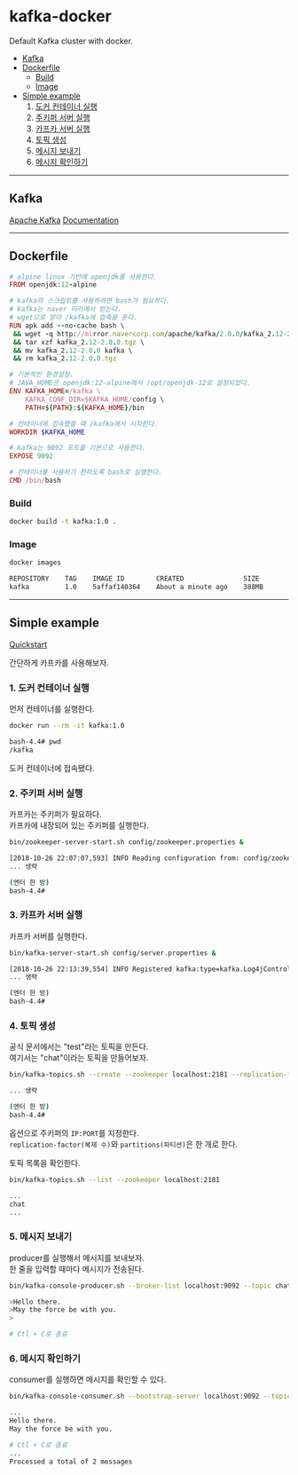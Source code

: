 # kafka-docker

Default Kafka cluster with docker.

- [Kafka](#kafka)
- [Dockerfile](#dockerfile)
  - [Build](#build)
  - [Image](#image)
- [Simple example](#simple-example)
  1. [도커 컨테이너 실행](도커-컨테이너-실행)
  1. [주키퍼 서버 실행](주키퍼-서버-실행)
  1. [카프카 서버 실행](카프카-서버-실행)
  1. [토픽 생성](토픽-생성)
  1. [메시지 보내기](메시지-보내기)
  1. [메시지 확인하기](메시지-확인하기)

---

## Kafka

[Apache Kafka](https://kafka.apache.org) [Documentation](https://kafka.apache.org/documentation/)

---

## Dockerfile

```ruby
# alpine linux 기반에 openjdk를 사용한다.
FROM openjdk:12-alpine

# kafka의 스크립트를 사용하려면 bash가 필요하다.
# kafka는 naver 미러에서 받는다.
# wget으로 받아 /kafka에 압축을 푼다.
RUN apk add --no-cache bash \
 && wget -q http://mirror.navercorp.com/apache/kafka/2.0.0/kafka_2.12-2.0.0.tgz \
 && tar xzf kafka_2.12-2.0.0.tgz \
 && mv kafka_2.12-2.0.0 kafka \
 && rm kafka_2.12-2.0.0.tgz

# 기본적인 환경설정.
# JAVA_HOME은 openjdk:12-alpine에서 /opt/openjdk-12로 설정되었다.
ENV KAFKA_HOME=/kafka \
    KAFKA_CONF_DIR=$KAFKA_HOME/config \
    PATH=${PATH}:${KAFKA_HOME}/bin

# 컨테이너에 접속했을 때 /kafka에서 시작한다.
WORKDIR $KAFKA_HOME

# kafka는 9092 포트를 기본으로 사용한다.
EXPOSE 9092

# 컨테이너를 사용하기 편하도록 bash로 실행한다.
CMD /bin/bash
```

### Build

```bash
docker build -t kafka:1.0 .
```

### Image

```bash
docker images

REPOSITORY    TAG    IMAGE ID        CREATED               SIZE
kafka         1.0    5affaf140364    About a minute ago    388MB
```

---

## Simple example

[Quickstart](https://kafka.apache.org/documentation/#quickstart)

간단하게 카프카를 사용해보자.  

### 1. 도커 컨테이너 실행

먼저 컨테이너를 실행한다.

```bash
docker run --rm -it kafka:1.0

bash-4.4# pwd
/kafka
```

도커 컨테이너에 접속됐다.  

### 2. 주키퍼 서버 실행

카프카는 주키퍼가 필요하다.  
카프카에 내장되어 있는 주키퍼를 실행한다.

```bash
bin/zookeeper-server-start.sh config/zookeeper.properties &

[2018-10-26 22:07:07,593] INFO Reading configuration from: config/zookeeper.properties
... 생략

(엔터 한 방)
bash-4.4#
```

### 3. 카프카 서버 실행

카프카 서버를 실행한다.

```bash
bin/kafka-server-start.sh config/server.properties &

[2018-10-26 22:13:39,554] INFO Registered kafka:type=kafka.Log4jController MBean
... 생략

(엔터 한 방)
bash-4.4#
```

### 4. 토픽 생성

공식 문서에서는 "test"라는 토픽을 만든다.  
여기서는 "chat"이라는 토픽을 만들어보자.

```bash
bin/kafka-topics.sh --create --zookeeper localhost:2181 --replication-factor 1 --partitions 1 --topic chat

... 생략

(엔터 한 방)
bash-4.4#
```

옵션으로 주키퍼의 `IP:PORT`를 지정한다.  
`replication-factor(복제 수)`와 `partitions(파티션)`은 한 개로 한다.

토픽 목록을 확인한다.

```bash
bin/kafka-topics.sh --list --zookeeper localhost:2181

...
chat
...
```

### 5. 메시지 보내기

producer를 실행해서 메시지를 보내보자.  
한 줄을 입력할 때마다 메시지가 전송된다.

```bash
bin/kafka-console-producer.sh --broker-list localhost:9092 --topic chat

>Hello there.
>May the force be with you.
>

# Ctl + C로 종료
```

### 6. 메시지 확인하기

consumer를 실행하면 메시지를 확인할 수 있다.

```bash
bin/kafka-console-consumer.sh --bootstrap-server localhost:9092 --topic chat --from-beginning

...
Hello there.
May the force be with you.

# Ctl + C로 종료
...
Processed a total of 2 messages
```
